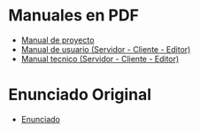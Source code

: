 # Manuales en PDF
+ [Manual de proyecto](./pdfs/manual_proyecto.pdf)
+ [Manual de usuario (Servidor - Cliente - Editor)](./pdfs/manual_usuario.pdf)
+ [Manual tecnico (Servidor - Cliente - Editor)](./pdfs/manual_tecnico.pdf)


# Enunciado Original
+ [Enunciado](./pdfs/enunciado.pdf)
